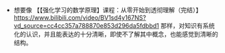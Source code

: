 - 想要像 【【强化学习的数学原理】课程：从零开始到透彻理解（完结）】https://www.bilibili.com/video/BV1sd4y167NS?vd_source=cc4cc357a788870e853d296da5fdbbd1 那样，对知识有系统化的认识，并且能表达的十分清晰，即使不了解其中概念，也能感觉到清晰的结构。
